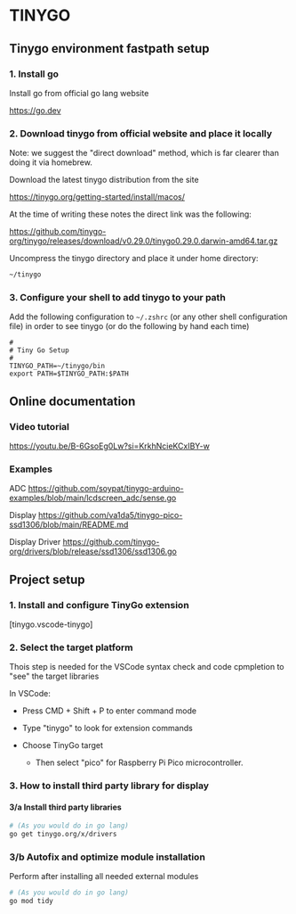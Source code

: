 # TINYGO

## Tinygo environment fastpath setup

### 1. Install go

Install go from official go lang website

<https://go.dev>

### 2. Download tinygo from official website and place it locally

Note: we suggest the "direct download" method, which is far clearer than doing it via homebrew.

Download the latest tinygo distribution from the site

<https://tinygo.org/getting-started/install/macos/>

At the time of writing these notes the direct link was the following:

<https://github.com/tinygo-org/tinygo/releases/download/v0.29.0/tinygo0.29.0.darwin-amd64.tar.gz>

Uncompress the tinygo directory and place it under home directory:

```bash
~/tinygo
```

### 3. Configure your shell to add tinygo to your path

Add the following configuration to ```~/.zshrc``` (or any other shell configuration file) in order to see tinygo (or do the following by hand each time)

```shell
#
# Tiny Go Setup
#
TINYGO_PATH=~/tinygo/bin
export PATH=$TINYGO_PATH:$PATH
```

## Online documentation

### Video tutorial

<https://youtu.be/B-6GsoEg0Lw?si=KrkhNcieKCxIBY-w>

### Examples

ADC
<https://github.com/soypat/tinygo-arduino-examples/blob/main/lcdscreen_adc/sense.go>

Display
<https://github.com/va1da5/tinygo-pico-ssd1306/blob/main/README.md>

Display Driver
<https://github.com/tinygo-org/drivers/blob/release/ssd1306/ssd1306.go>

## Project setup

### 1. Install and configure TinyGo extension

[tinygo.vscode-tinygo]

### 2. Select the target platform

Thois step is needed for the VSCode syntax check and code cpmpletion to "see" the target libraries

In VSCode:

- Press CMD + Shift + P to enter command mode

- Type "tinygo" to look for extension commands

- Choose TinyGo target

  - Then select "pico" for Raspberry Pi Pico microcontroller.

### 3. How to install third party library for display

#### 3/a Install third party libraries

```bash
# (As you would do in go lang)
go get tinygo.org/x/drivers  
```

### 3/b Autofix and optimize module installation

Perform after installing all needed external modules

```bash
# (As you would do in go lang)
go mod tidy  
```
